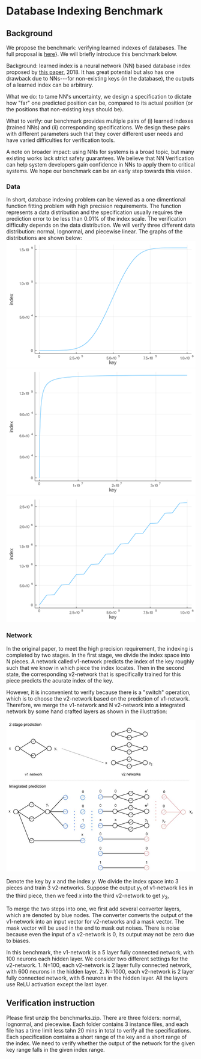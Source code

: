 # Database Indexing Benchmark 

## Background

We propose the benchmark: verifying learned indexes of databases. The full proposal is [here](http://naizhengtan.github.io/doc/docs/nn4sys_proposal.pdf)}. We will briefly introduce this benchmark below.

Background: learned index is a neural network (NN) based database index proposed by [this paper](https://research.google/pubs/pub46518/), 2018. It has great potential but also has one drawback due to NNs---for non-existing keys (in the database), the outputs of a learned index can be arbitrary.

What we do: to tame NN's uncertainty, we design a specification to dictate how "far" one predicted position can be, compared to its actual position (or the positions that non-existing keys should be).

What to verify: our benchmark provides multiple pairs of (i) learned indexes (trained NNs) and (ii) corresponding specifications. We design these pairs with different parameters such that they cover different user needs and have varied difficulties for verification tools.

A note on broader impact: using NNs for systems is a broad topic, but many existing works lack strict safety guarantees. We believe that NN Verification can help system developers gain confidence in NNs to apply them to critical systems. We hope our benchmark can be an early step towards this vision.

### Data
In short, database indexing problem can be viewed as a one dimentional function fitting problem with high precision requirements. The function represents a data distribution and the specification usually requires the prediction error to be less than $0.01\%$ of the index scale. The verification difficulty depends on the data distribution. We will verify three different data distribution: normal, lognormal, and piecewise linear. The graphs of the distributions are shown below:
![normal](./imgs/normal.png)
![lognormal](./imgs/lognormal.png)
![piecewise](./imgs/piecewise.png)

### Network
In the original paper, to meet the high precision requirement, the indexing is completed by two stages. In the first stage, we divide the index space into N pieces. A network called v1-network predicts the index of the key roughly such that we know in which piece the index locates. Then in the second state, the corresponding v2-network that is specifically trained for this piece predicts the acurate index of the key. 

However, it is inconvenient to verify because there is a "switch" operation, which is to choose the v2-network based on the prediction of v1-network. Therefore, we merge the v1-network and N v2-network into a integrated network by some hand crafted layers as shown in the illustration:

![Two stage network and Integrated prediction](./imgs/network.jpg)

Denote the key by $x$ and the index $y$. We divide the index space into 3 pieces and train 3 v2-networks. Suppose the output $y_1$ of v1-network lies in the third piece, then we feed $x$ into the third v2-network to get $y_2$, 

To merge the two steps into one, we first add several converter layers, which are denoted by blue nodes. The converter converts the output of the v1-network into an input vector for v2-networks and a mask vector. The mask vector will be used in the end to mask out noises. There is noise because even the input of a v2-network is 0, its output may not be zero due to biases.

In this benchmark, the v1-network is a 5 layer fully connected network, with 100 neurons each hidden layer. We consider two different settings for the v2-network. 1. N=100, each v2-network is 2 layer fully connected network, with 600 neurons in the hidden layer. 2. N=1000, each v2-network is 2 layer fully connected network, with 6 neurons in the hidden layer. All the layers use ReLU activation except the last layer.


## Verification instruction

Please first unzip the benchmarks.zip. There are three folders: normal, lognormal, and piecewise. Each folder contains 3 instance files, and each file has a time limit less tahn 20 mins in total to verify all the specifications. Each specification contains a short range of the key and a short range of the index. We need to verify whether the output of the network for the given key range falls in the given index range.
